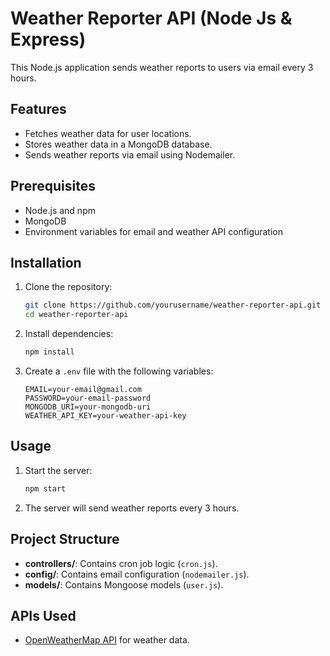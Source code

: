 # Weather Reporter API (Node Js & Express)

This Node.js application sends weather reports to users via email every 3 hours.

## Features

- Fetches weather data for user locations.
- Stores weather data in a MongoDB database.
- Sends weather reports via email using Nodemailer.

## Prerequisites

- Node.js and npm
- MongoDB
- Environment variables for email and weather API configuration

## Installation

1. Clone the repository:
    ```bash
    git clone https://github.com/yourusername/weather-reporter-api.git
    cd weather-reporter-api
    ```

2. Install dependencies:
    ```bash
    npm install
    ```

3. Create a `.env` file with the following variables:
    ```
    EMAIL=your-email@gmail.com
    PASSWORD=your-email-password
    MONGODB_URI=your-mongodb-uri
    WEATHER_API_KEY=your-weather-api-key
    ```

## Usage

1. Start the server:
    ```bash
    npm start
    ```

2. The server will send weather reports every 3 hours.

## Project Structure

- **controllers/**: Contains cron job logic (`cron.js`).
- **config/**: Contains email configuration (`nodemailer.js`).
- **models/**: Contains Mongoose models (`user.js`).


## APIs Used

- [OpenWeatherMap API](https://openweathermap.org/api) for weather data.
